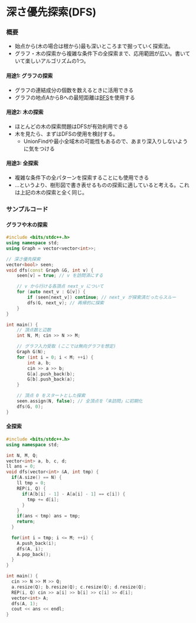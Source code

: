 # 深さ優先探索(DFS)
### 概要
- 始点から(木の場合は根から)最も深いところまで掘っていく探索法。
- グラフ・木の探索から複雑な条件下の全探索まで、応用範囲が広い。書いていて楽しいアルゴリズムの1つ。

#### 用途1: グラフの探索
- グラフの連結成分の個数を数えるときに活用できる
- グラフの地点AからBへの最短距離は[BFS](/Algorithm/bfs.md)を使用する

#### 用途2: 木の探索
- ほとんどの木の探索問題はDFSが有効利用できる
- 木を見たら、まずはDFSの使用を検討する。
  - UnionFindや最小全域木の可能性もあるので、あまり深入りしないように気をつける

#### 用途3: 全探索
- 複雑な条件下の全パターンを探索することにも使用できる
- ...というより、樹形図で書き表せるものの探索に適していると考える。これは上記の木の探索と全く同じ。

### サンプルコード

#### グラフや木の探索
```cpp
#include <bits/stdc++.h>
using namespace std;
using Graph = vector<vector<int>>;

// 深さ優先探索
vector<bool> seen;
void dfs(const Graph &G, int v) {
    seen[v] = true; // v を訪問済にする

    // v から行ける各頂点 next_v について
    for (auto next_v : G[v]) { 
        if (seen[next_v]) continue; // next_v が探索済だったらスルー
        dfs(G, next_v); // 再帰的に探索
    }
}

int main() {
    // 頂点数と辺数
    int N, M; cin >> N >> M;

    // グラフ入力受取 (ここでは無向グラフを想定)
    Graph G(N);
    for (int i = 0; i < M; ++i) {
        int a, b;
        cin >> a >> b;
        G[a].push_back(b);
        G[b].push_back(a);
    }

    // 頂点 0 をスタートとした探索
    seen.assign(N, false); // 全頂点を「未訪問」に初期化
    dfs(G, 0);
}
```

#### 全探索
```cpp
#include <bits/stdc++.h>
using namespace std;

int N, M, Q;
vector<int> a, b, c, d;
ll ans = 0;
void dfs(vector<int> &A, int tmp) {
  if(A.size() == N) {
    ll tmp = 0;
    REP(i, Q) {
      if(A[b[i] - 1] - A[a[i] - 1] == c[i]) {
        tmp += d[i];
      }
    }
    if(ans < tmp) ans = tmp;
    return;
  }

  for(int i = tmp; i <= M; ++i) {
    A.push_back(i);
    dfs(A, i);
    A.pop_back();
  }
}

int main() {
  cin >> N >> M >> Q;
  a.resize(Q); b.resize(Q); c.resize(Q); d.resize(Q);
  REP(i, Q) cin >> a[i] >> b[i] >> c[i] >> d[i];
  vector<int> A;
  dfs(A, 1);
  cout << ans << endl;
}
```